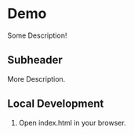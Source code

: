 # Demo

Some Description!

## Subheader

More Description.


## Local Development

1. Open index.html in your browser.